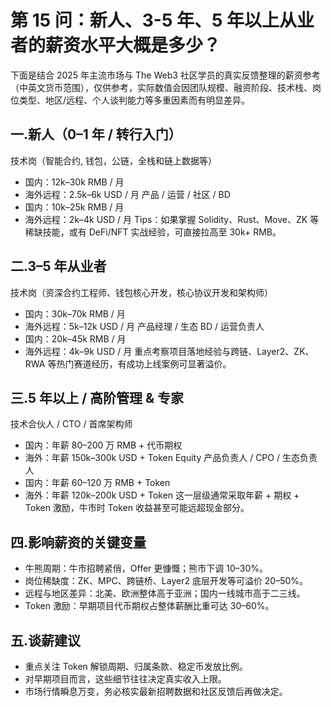 # 第 15 问：新人、3-5 年、5 年以上从业者的薪资水平大概是多少？

下面是结合 2025 年主流市场与 The Web3 社区学员的真实反馈整理的薪资参考（中英文货币范围），仅供参考，实际数值会因团队规模、融资阶段、技术栈、岗位类型、地区/远程、个人谈判能力等多重因素而有明显差异。

## 一.新人（0–1 年 / 转行入门）
技术岗（智能合约, 钱包，公链，全栈和链上数据等）
- 国内：12k–30k RMB / 月
- 海外远程：2.5k–6k USD / 月
产品 / 运营 / 社区 / BD
- 国内：10k–25k RMB / 月
- 海外远程：2k–4k USD / 月
Tips：如果掌握 Solidity、Rust、Move、ZK 等稀缺技能，或有 DeFi/NFT 实战经验，可直接拉高至 30k+ RMB。

## 二.3–5 年从业者
技术岗（资深合约工程师、钱包核心开发，核心协议开发和架构师）
- 国内：30k–70k RMB / 月
- 海外远程：5k–12k USD / 月
产品经理 / 生态 BD / 运营负责人
- 国内：20k–45k RMB / 月
- 海外远程：4k–9k USD / 月
重点考察项目落地经验与跨链、Layer2、ZK、RWA 等热门赛道经历，有成功上线案例可显著溢价。

## 三.5 年以上 / 高阶管理 & 专家
技术合伙人 / CTO / 首席架构师
- 国内：年薪 80–200 万 RMB + 代币期权
- 海外：年薪 150k–300k USD + Token Equity
产品负责人 / CPO / 生态负责人
- 国内：年薪 60–120 万 RMB + Token
- 海外：年薪 120k–200k USD + Token
这一层级通常采取年薪 + 期权 + Token 激励，牛市时 Token 收益甚至可能远超现金部分。

## 四.影响薪资的关键变量
- 牛熊周期：牛市招聘紧俏，Offer 更慷慨；熊市下调 10–30%。
- 岗位稀缺度：ZK、MPC、跨链桥、Layer2 底层开发等可溢价 20–50%。
- 远程与地区差异：北美、欧洲整体高于亚洲；国内一线城市高于二三线。
- Token 激励：早期项目代币期权占整体薪酬比重可达 30–60%。

## 五.谈薪建议
- 重点关注 Token 解锁周期、归属条款、稳定币发放比例。
- 对早期项目而言，这些细节往往决定真实收入上限。
- 市场行情瞬息万变，务必核实最新招聘数据和社区反馈后再做决定。
